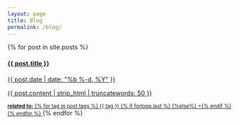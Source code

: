 ```yaml
---
layout: page
title: Blog
permalink: /blog/
---
```

<div class="row">
  {% for post in site.posts %}
  <a class="blog-entry col-md-12 col-xs-12" href="{{ post.url | prepend: site.baseurl }}">
    <h4>{{ post.title }}</h4>
    <time class="small">{{ post.date | date: "%b %-d, %Y" }}</time>
    <p class="summary">{{ post.content | strip_html | truncatewords: 50 }}</p>
    <small><strong>related to:</strong>
    {% for tag in post.tags %}
     <span>{{ tag }} {% if forloop.last %} {%else%} +{% endif %}</span>
     {% endfor %}
    </small>
  </a>
  {% endfor %}
</div>
